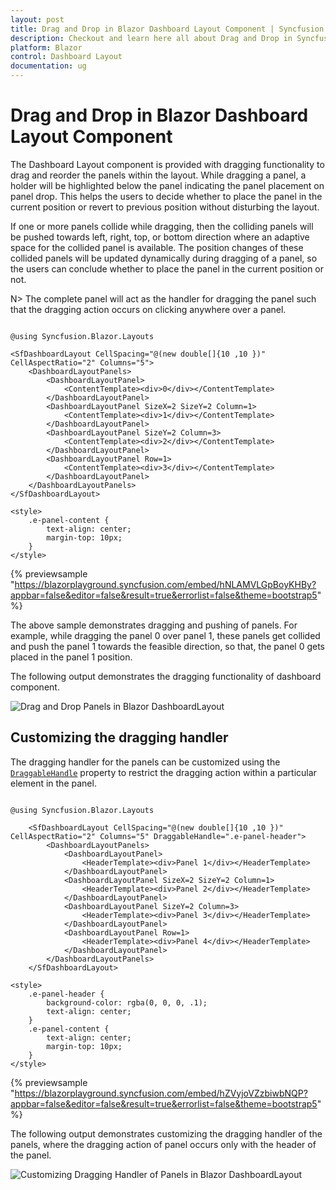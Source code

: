 ```yaml
---
layout: post
title: Drag and Drop in Blazor Dashboard Layout Component | Syncfusion
description: Checkout and learn here all about Drag and Drop in Syncfusion Blazor Dashboard Layout component and more.
platform: Blazor
control: Dashboard Layout
documentation: ug
---
```


# Drag and Drop in Blazor Dashboard Layout Component

The Dashboard Layout component is provided with dragging functionality to drag and reorder the panels within the layout. While dragging a panel, a holder will be highlighted below the panel indicating the panel placement on panel drop. This helps the users to decide whether to place the panel in the current position or revert to previous position without disturbing the layout.

If one or more panels collide while dragging, then the colliding panels will be pushed towards left, right, top, or bottom direction where an adaptive space for the collided panel is available. The position changes of these collided panels will be updated dynamically during dragging of a panel, so the users can conclude whether to place the panel in the current position or not.

N> The complete panel will act as the handler for dragging the panel such that the dragging action occurs on clicking anywhere over a panel.

```cshtml

@using Syncfusion.Blazor.Layouts

<SfDashboardLayout CellSpacing="@(new double[]{10 ,10 })" CellAspectRatio="2" Columns="5">
    <DashboardLayoutPanels>
        <DashboardLayoutPanel>
            <ContentTemplate><div>0</div></ContentTemplate>
        </DashboardLayoutPanel>
        <DashboardLayoutPanel SizeX=2 SizeY=2 Column=1>
            <ContentTemplate><div>1</div></ContentTemplate>
        </DashboardLayoutPanel>
        <DashboardLayoutPanel SizeY=2 Column=3>
            <ContentTemplate><div>2</div></ContentTemplate>
        </DashboardLayoutPanel>
        <DashboardLayoutPanel Row=1>
            <ContentTemplate><div>3</div></ContentTemplate>
        </DashboardLayoutPanel>
    </DashboardLayoutPanels>
</SfDashboardLayout>

<style>
    .e-panel-content {
        text-align: center;
        margin-top: 10px;
    }
</style>

```
{% previewsample "https://blazorplayground.syncfusion.com/embed/hNLAMVLGpBoyKHBy?appbar=false&editor=false&result=true&errorlist=false&theme=bootstrap5" %}

The above sample demonstrates dragging and pushing of panels. For example, while dragging the panel 0 over panel 1, these panels get collided and push the panel 1 towards the feasible direction, so that, the panel 0 gets placed in the panel 1 position.

The following output demonstrates the dragging functionality of dashboard component.

![Drag and Drop Panels in Blazor DashboardLayout](../images/blazor-dashboard-layout-drag-and-drop.gif)

## Customizing the dragging handler

The dragging handler for the panels can be customized using the [`DraggableHandle`](https://help.syncfusion.com/cr/blazor/Syncfusion.Blazor.Layouts.SfDashboardLayout.html#Syncfusion_Blazor_Layouts_SfDashboardLayout_DraggableHandle) property to restrict the dragging action within a particular element in the panel.

```cshtml

@using Syncfusion.Blazor.Layouts

    <SfDashboardLayout CellSpacing="@(new double[]{10 ,10 })" CellAspectRatio="2" Columns="5" DraggableHandle=".e-panel-header">
        <DashboardLayoutPanels>
            <DashboardLayoutPanel>
                <HeaderTemplate><div>Panel 1</div></HeaderTemplate>
            </DashboardLayoutPanel>
            <DashboardLayoutPanel SizeX=2 SizeY=2 Column=1>
                <HeaderTemplate><div>Panel 2</div></HeaderTemplate>
            </DashboardLayoutPanel>
            <DashboardLayoutPanel SizeY=2 Column=3>
                <HeaderTemplate><div>Panel 3</div></HeaderTemplate>
            </DashboardLayoutPanel>
            <DashboardLayoutPanel Row=1>
                <HeaderTemplate><div>Panel 4</div></HeaderTemplate>
            </DashboardLayoutPanel>
        </DashboardLayoutPanels>
    </SfDashboardLayout>

<style>
    .e-panel-header {
        background-color: rgba(0, 0, 0, .1);
        text-align: center;
    }
    .e-panel-content {
        text-align: center;
        margin-top: 10px;
    }
</style>

```
{% previewsample "https://blazorplayground.syncfusion.com/embed/hZVyjoVZzbiwbNQP?appbar=false&editor=false&result=true&errorlist=false&theme=bootstrap5" %}

The following output demonstrates customizing the dragging handler of the panels, where the dragging action of panel occurs only with the header of the panel.

![Customizing Dragging Handler of Panels in Blazor DashboardLayout](../images/blazor-dashboard-layout-drag-handler-of-panels.gif)